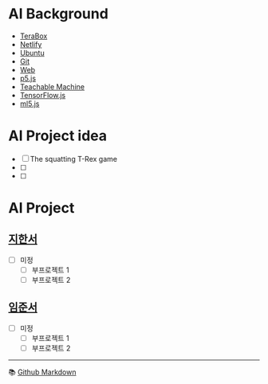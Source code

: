 # AI Background
- [TeraBox](https://www.terabox.com/)
- [Netlify](https://www.netlify.com/)
- [Ubuntu](./background/ubuntu.md)
- [Git](./background/git.md)
- [Web](./background/web.md)
- [p5.js](./background/p5.md)
- [Teachable Machine](./background/teachable.md)
- [TensorFlow.js](./background/tensorflowjs.md)
- [ml5.js](./background/ml5.md)


# AI Project idea
- [ ] The squatting T-Rex game 
- [ ] 
- [ ] 

# AI Project
## [지한서](./han-seo/project.md) 
- [ ] 미정  
  - [ ] 부프로젝트 1
  - [ ] 부프로젝트 2

## [임준서](./joon-seo/project.md)
- [ ] 미정  
  - [ ] 부프로젝트 1
  - [ ] 부프로젝트 2

---

:books: [Github Markdown](https://docs.github.com/en/get-started/writing-on-github/getting-started-with-writing-and-formatting-on-github/basic-writing-and-formatting-syntax)
